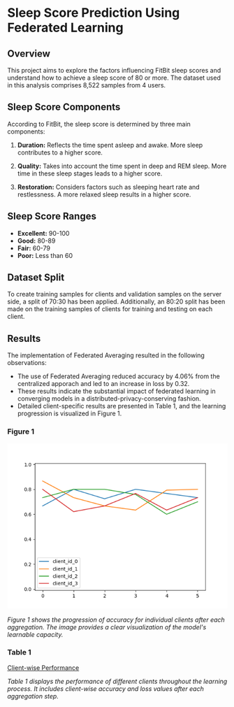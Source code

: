 # Sleep Score Prediction Using Federated Learning

## Overview

This project aims to explore the factors influencing FitBit sleep scores and understand how to achieve a sleep score of 80 or more. The dataset used in this analysis comprises 8,522 samples from 4 users.

## Sleep Score Components

According to FitBit, the sleep score is determined by three main components:

1. **Duration:** Reflects the time spent asleep and awake. More sleep contributes to a higher score.

2. **Quality:** Takes into account the time spent in deep and REM sleep. More time in these sleep stages leads to a higher score.

3. **Restoration:** Considers factors such as sleeping heart rate and restlessness. A more relaxed sleep results in a higher score.

## Sleep Score Ranges

- **Excellent:** 90-100
- **Good:** 80-89
- **Fair:** 60-79
- **Poor:** Less than 60

## Dataset Split

To create training samples for clients and validation samples on the server side, a split of 70:30 has been applied. Additionally, an 80:20 split has been made on the training samples of clients for training and testing on each client.

## Results

The implementation of Federated Averaging resulted in the following observations:

- The use of Federated Averaging reduced accuracy by 4.06% from the centralized apporach and led to an increase in loss by 0.32.
- These results indicate the substantial impact of federated learning in converging models in a distributed-privacy-conserving fashion.
- Detailed client-specific results are presented in Table 1, and the learning progression is visualized in Figure 1.

### Figure 1

![Learning Progression](./images/acc.png)

*Figure 1 shows the progression of accuracy for individual clients after each aggregation. The image provides a clear visualization of the model's learnable capacity.*

### Table 1

[Client-wise Performance](https://github.com/MarthalaSaiKavya/FedSleep/blob/main/images/history.csv)

*Table 1 displays the performance of different clients throughout the learning process. It includes client-wise accuracy and loss values after each aggregation step.*


